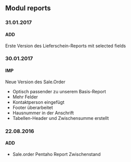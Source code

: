 ## Modul reports

### 31.01.2017
#### ADD
Erste Version des Lieferschein-Reports mit selected fields

### 30.01.2017
#### IMP
Neue Version des Sale.Order
- Optisch passender zu unserem Basis-Report
- Mehr Felder
- Kontaktperson eingefügt
- Footer überarbeitet
- Hausnummer in der Anschrift
- Tabellen-Header und Zwischensumme erstellt

### 22.08.2016
#### ADD
- Sale.order Pentaho Report Zwischenstand